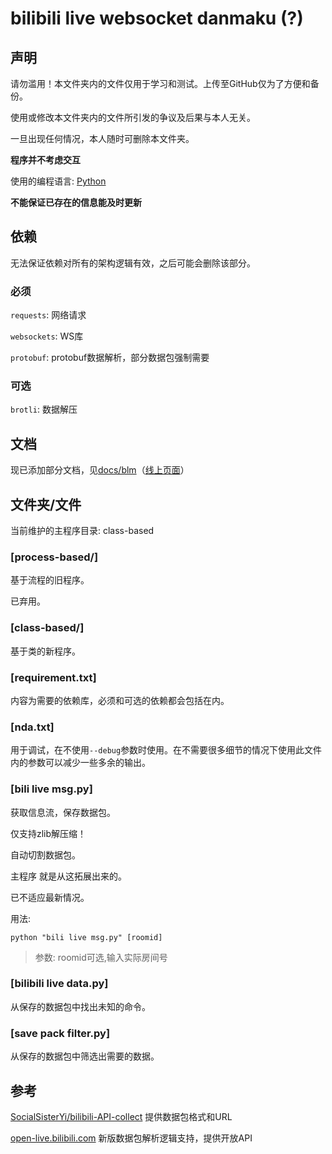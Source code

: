 # bilibili live websocket danmaku (?)

## 声明

请勿滥用！本文件夹内的文件仅用于学习和测试。上传至GitHub仅为了方便和备份。

使用或修改本文件夹内的文件所引发的争议及后果与本人无关。

一旦出现任何情况，本人随时可删除本文件夹。

**程序并不考虑交互**

使用的编程语言: [Python](https://www.python.org/)

**不能保证已存在的信息能及时更新**

## 依赖

无法保证依赖对所有的架构逻辑有效，之后可能会删除该部分。

### 必须

`requests`: 网络请求

`websockets`: WS库

`protobuf`: protobuf数据解析，部分数据包强制需要

### 可选

`brotli`: 数据解压

## 文档

现已添加部分文档，见[docs/blm](../docs/blm/index.md)（[线上页面](https://pskdje.github.io/bili-tol-gs/blm/)）

## 文件夹/文件

当前维护的主程序目录: class-based

### [process-based/]

基于流程的旧程序。

已弃用。

### [class-based/]

基于类的新程序。

### [requirement.txt]

内容为需要的依赖库，必须和可选的依赖都会包括在内。

### [nda.txt]

用于调试，在不使用`--debug`参数时使用。在不需要很多细节的情况下使用此文件内的参数可以减少一些多余的输出。

### [bili live msg.py]

获取信息流，保存数据包。

仅支持zlib解压缩！

自动切割数据包。

主程序 就是从这拓展出来的。

已不适应最新情况。

用法:
```shell
python "bili live msg.py" [roomid]
```
> 参数: roomid可选,输入实际房间号

### [bilibili live data.py]

从保存的数据包中找出未知的命令。

### [save pack filter.py]

从保存的数据包中筛选出需要的数据。

## 参考

[SocialSisterYi/bilibili-API-collect](https://github.com/SocialSisterYi/bilibili-API-collect) 提供数据包格式和URL

[open-live.bilibili.com](https://open-live.bilibili.com/document/) 新版数据包解析逻辑支持，提供开放API
